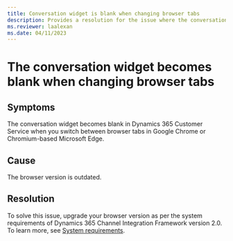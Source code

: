 ```yaml
---
title: Conversation widget is blank when changing browser tabs
description: Provides a resolution for the issue where the conversation widget becomes blank when switching browser tabs in Dynamics 365 Customer Service.
ms.reviewer: laalexan
ms.date: 04/11/2023
---
```

# The conversation widget becomes blank when changing browser tabs

## Symptoms

The conversation widget becomes blank in Dynamics 365 Customer Service when you switch between browser tabs in Google Chrome or Chromium-based Microsoft Edge.

## Cause

The browser version is outdated.

## Resolution

To solve this issue, upgrade your browser version as per the system requirements of Dynamics 365 Channel Integration Framework version 2.0. To learn more, see [System requirements](/dynamics365/customer-service/channel-integration-framework/v2/system-requirements-channel-integration-framework-v2).
